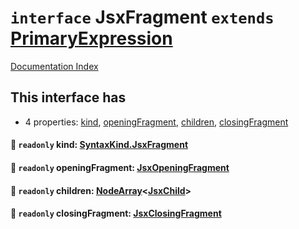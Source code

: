 # `interface` JsxFragment `extends` [PrimaryExpression](../private.interface.PrimaryExpression/README.md)

[Documentation Index](../README.md)

## This interface has

- 4 properties:
[kind](#-readonly-kind-syntaxkindjsxfragment),
[openingFragment](#-readonly-openingfragment-jsxopeningfragment),
[children](#-readonly-children-nodearrayjsxchild),
[closingFragment](#-readonly-closingfragment-jsxclosingfragment)


#### 📄 `readonly` kind: [SyntaxKind.JsxFragment](../private.enum.SyntaxKind/README.md#jsxfragment--288)



#### 📄 `readonly` openingFragment: [JsxOpeningFragment](../private.interface.JsxOpeningFragment/README.md)



#### 📄 `readonly` children: [NodeArray](../private.interface.NodeArray/README.md)\<[JsxChild](../private.type.JsxChild/README.md)>



#### 📄 `readonly` closingFragment: [JsxClosingFragment](../private.interface.JsxClosingFragment/README.md)




